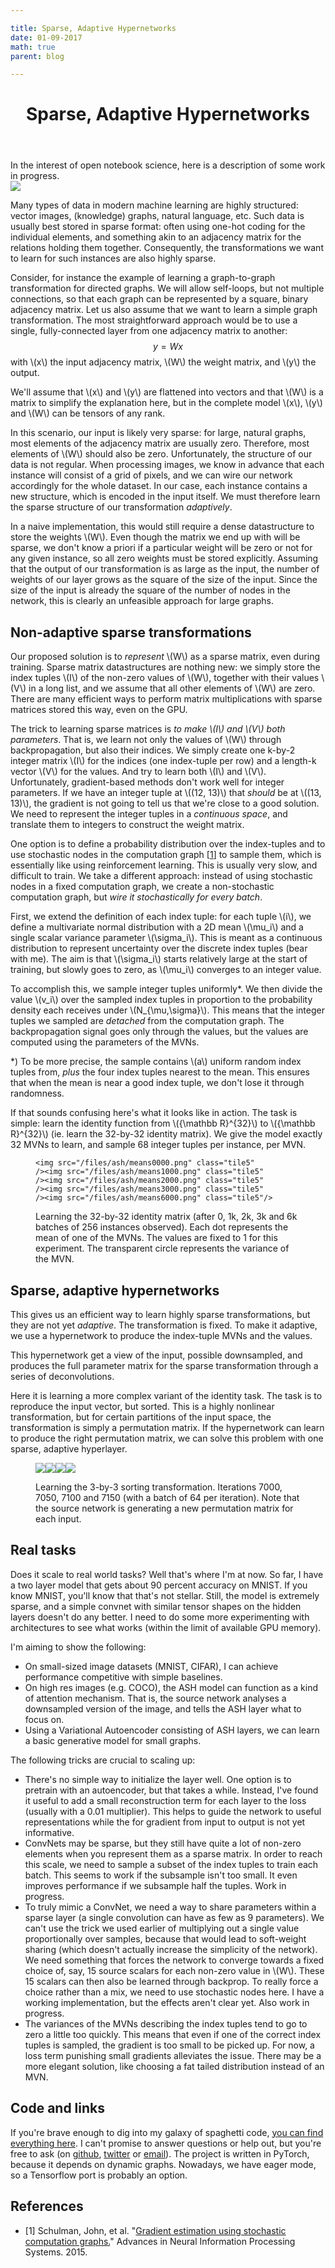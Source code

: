 ```yaml
---

title: Sparse, Adaptive Hypernetworks
date: 01-09-2017
math: true
parent: blog

---
```


<header>
<h1>Sparse, Adaptive Hypernetworks</h1>

</header>
<aside>
In the interest of open notebook science, here is a description of some work in progress. 
</aside>

<img src="/files/ash-header.png" class="graphic ash-graphic"/>


Many types of data in modern machine learning are highly structured: vector images, (knowledge) graphs, natural language, etc. Such data is usually best stored in sparse format: often using one-hot coding for the individual elements, and something akin to an adjacency matrix for the relations holding them together. Consequently, the transformations we want to learn for such instances are also highly sparse. 

Consider, for instance the example of learning a graph-to-graph transformation for directed graphs. We will allow self-loops, but not multiple connections, so that each graph can be represented by a square, binary adjacency matrix. Let us also assume that we want to learn a simple graph transformation. The most straightforward approach would be to use a single, fully-connected layer from one adjacency matrix to another: 
$$y = Wx$$ 
with \\(x\\) the input adjacency matrix, \\(W\\) the weight matrix, and \\(y\\) the output.
<aside>
We'll assume that \(x\) and \(y\) are flattened into vectors and that \(W\) is a matrix to simplify the explanation here, but in the complete model \(x\), \(y\) and \(W\) can be tensors of any rank.
</aside>

In this scenario, our input is likely very sparse: for large, natural graphs, most elements of the adjacency matrix are usually zero. Therefore, most elements of \\(W\\) should also be zero. Unfortunately, the structure of our data is not regular. When processing images, we know in advance that each instance will consist of a grid of pixels, and we can wire our network accordingly for the whole dataset. In our case, each instance contains a new structure, which is encoded in the input itself. We must therefore learn the sparse structure of our transformation _adaptively_.

In a naive implementation, this would still require a dense datastructure to store the weights \\(W\\). Even though the matrix we end up with will be sparse, we don't know a priori if a particular weight will be zero or not for any given instance, so all zero weights must be stored explicitly. Assuming that the output of our transformation is as large as the input, the number of weights of our layer grows as the square of the size of the input. Since the size of the input is already the square of the number of nodes in the network, this is clearly an unfeasible approach for large graphs.

## Non-adaptive sparse transformations

Our proposed solution is to _represent_ \\(W\\) as a sparse matrix, even during training. Sparse matrix datastructures are nothing new: we simply store the index tuples \\(I\\) of the non-zero values of \\(W\\), together with their values \\(V\\) in a long list, and we assume that all other elements of \\(W\\) are zero. There are many efficient ways to perform matrix multiplications with sparse matrices stored this way, even on the GPU.

The trick to learning sparse matrices is _to make \\(I\\) and \\(V\\) both parameters_. That is, we learn not only the values of \\(W\\) through backpropagation, but also their indices. We simply create one k-by-2 integer matrix \\(I\\) for the indices (one index-tuple per row) and a length-k vector \\(V\\) for the values. And try to learn both \\(I\\) and \\(V\\). Unfortunately, gradient-based methods don't work well for integer parameters. If we have an integer tuple at \\((12, 13)\\) that _should_ be at \\((13, 13)\\), the gradient is not going to tell us that we're close to a good solution. We need to represent the integer tuples in a _continuous space_, and translate them to integers to construct the weight matrix.  

One option is to define a probability distribution over the index-tuples and to use stochastic nodes in the computation graph [[1](#references)] to sample them, which is essentially like using reinforcement learning. This is usually very slow, and difficult to train. We take a different approach: instead of using stochastic nodes in a fixed computation graph, we create a non-stochastic computation graph, but _wire it stochastically for every batch_.

First, we extend the definition of each index tuple: for each tuple \\(i\\), we define a multivariate normal distribution with a 2D mean \\(\mu_i\\) and a single scalar variance parameter \\(\sigma_i\\). This is meant as a continuous distribution to represent uncertainty over the discrete index tuples (bear with me). The aim is that \\(\sigma_i\\) starts relatively large at the start of training, but slowly goes to zero, as \\(\mu_i\\) converges to an integer value.

To accomplish this, we sample integer tuples uniformly*. We then divide the value \\(v\_i\\) over the sampled index tuples in proportion to the probability density each receives under \\\(N\_{\mu,\sigma}\\). This means that the integer tuples we sampled are _detached_ from the computation graph. The backpropagation signal goes only through the values, but the values are computed using the parameters of the MVNs.   

<aside>
*) To be more precise, the sample contains \(a\) uniform random index tuples from, <em>plus</em> the four index tuples nearest to the mean. This ensures that when the mean is near a good index tuple, we don't lose it through randomness.  
</aside>

If that sounds confusing here's what it looks like in action. The task is simple: learn the identity function from \\({\mathbb R}^{32}\\) to \\({\mathbb R}^{32}\\) (ie. learn the 32-by-32 identity matrix). We give the model exactly 32 MVNs to learn, and sample 68 integer tuples per instance, per MVN.

<figure class="wide">

	<img src="/files/ash/means0000.png" class="tile5"
	/><img src="/files/ash/means1000.png" class="tile5"
	/><img src="/files/ash/means2000.png" class="tile5"
	/><img src="/files/ash/means3000.png" class="tile5"
	/><img src="/files/ash/means6000.png" class="tile5"/>

<figcaption>
<p>Learning the 32-by-32 identity matrix (after 0, 1k, 2k, 3k and 6k batches of 256 instances observed). Each dot represents the mean of one of the MVNs. The values are fixed to 1 for this experiment. The transparent circle represents the variance of the MVN.</p>
</figcaption>
</figure>

## Sparse, adaptive hypernetworks

This gives us an efficient way to learn highly sparse transformations, but they are not yet _adaptive_. The transformation is fixed. To make it adaptive, we use a hypernetwork to produce the index-tuple MVNs and the values.

This hypernetwork get a view of the input, possible downsampled, and produces the full parameter matrix for the sparse transformation through a series of deconvolutions.

Here it is learning a more complex variant of the identity task. The task is to reproduce the input vector, but sorted. This is a highly nonlinear transformation, but for certain partitions of the input space, the transformation is simply a permutation matrix. If the hypernetwork can learn to produce the right permutation matrix, we can solve this problem with one sparse, adaptive hyperlayer.

<figure class="wide">
	<img src="/files/ash/sort/means7000.png" class="tile4"
	/><img src="/files/ash/sort/means7050.png" class="tile4"
	/><img src="/files/ash/sort/means7100.png" class="tile4"
	/><img src="/files/ash/sort/means7150.png" class="tile4"/>
<figcaption>
<p>Learning the 3-by-3 sorting transformation. Iterations 7000, 7050, 7100 and 7150 (with a batch of 64 per iteration). Note that the source network is generating a new permutation matrix for each input.</p>
</figcaption>
</figure>
    
## Real tasks

Does it scale to real world tasks? Well that's where I'm at now. So far, I have a two layer model that gets about 90 percent accuracy on MNIST. If you know MNIST, you'll know that that's not stellar. Still, the model is extremely sparse, and a simple convnet with similar tensor shapes on the hidden layers doesn't do any better. I need to do some more experimenting with architectures to see what works (within the limit of available GPU memory).

I'm aiming to show the following:
 * On small-sized image datasets (MNIST, CIFAR), I can achieve performance competitive with simple baselines.
 * On high res images (e.g. COCO), the ASH model can function as a kind of attention mechanism. That is, the source network analyses a downsampled version of the image, and tells the ASH layer what to focus on. 
 * Using a Variational Autoencoder consisting of ASH layers, we can learn a basic generative model for small graphs.

The following tricks are crucial to scaling up:
 * There's no simple way to initialize the layer well. One option is to pretrain with an autoencoder, but that takes a while. Instead, I've found it useful to add a small reconstruction term for each layer to the loss (usually with a 0.01 multiplier). This helps to guide the network to useful representations while the for gradient from input to output is not yet informative.
 * ConvNets may be sparse, but they still have quite a lot of non-zero elements when you represent them as a sparse matrix. In order to reach this scale, we need to sample a subset of the index tuples to train each batch. This seems to work if the subsample isn't too small. It even improves performance if we subsample half the tuples. Work in progress.
 * To truly mimic a ConvNet, we need a way to share parameters within a sparse layer (a single convolution can have as few as 9 parameters). We can't use the trick we used earlier of multiplying out a single value proportionally over samples, because that would lead to soft-weight sharing (which doesn't actually increase the simplicity of the network). We need something that forces the network to converge towards a fixed choice of, say, 15 source scalars for each non-zero value in \\(W\\). These 15 scalars can then also be learned through backprop. To really force a choice rather than a mix, we need to use stochastic nodes here. I have a working implementation, but the effects aren't clear yet. Also work in progress.
 * The variances of the MVNs describing the index tuples tend to go to zero a little too quickly. This means that even if one of the correct index tuples is sampled, the gradient is too small to be picked up. For now, a loss term punishing small gradients alleviates the issue. There may be a more elegant solution, like choosing a fat tailed distribution instead of an MVN.           

## Code and links

If you're brave enough to dig into my galaxy of spaghetti code, [you can find everything here](https://github.com/MaestroGraph/sparse-hyper). I can't promise to answer questions or help out, but you're free to ask (on [github](https://github.com/MaestroGraph/sparse-hyper/issues), [twitter](https://twitter.com/pbloemesquire) or [email](mailto:ash@peterbloem.nl)). The project is written in PyTorch, because it depends on dynamic graphs. Nowadays, we have eager mode, so a Tensorflow port is probably an option.  

<h2 id="references">References</h2>

* [1] Schulman, John, et al. "[Gradient estimation using stochastic computation graphs.](http://papers.nips.cc/paper/5899-gradient-estimation-using-stochastic-computation-graphs.pdf)" Advances in Neural Information Processing Systems. 2015.





